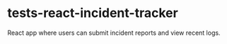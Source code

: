 # tests-react-incident-tracker
React app where users can submit incident reports and view recent logs.
